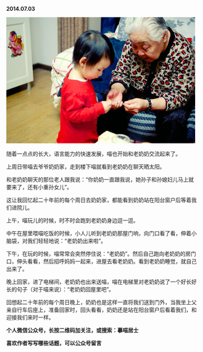 
          
            
**2014.07.03**



![](img/51001-f7b2c0d5b8c1050d.jpg)




随着一点点的长大，语言能力的快速发展，喵也开始和老奶奶交流起来了。

上周日带喵去爷爷奶奶家，走到楼下喵就看到老奶奶在聊天晒太阳。

和老奶奶聊天的那位老人跟我说：“你奶奶一直跟我说，她孙子和孙媳妇儿马上就要来了，还有小重孙女儿”。

这让我回忆起二十年前的每个周日去奶奶家，都能看到奶奶站在阳台窗户后等着我们进院儿。

上午，喵玩儿的时候，时不时会跑到老奶奶身边逗一逗。

中午在屋里喂喵吃饭的时候，小人儿听到老奶奶那屋门响，向门口看了看，伸着小脑袋，对我们轻轻地说：“老奶奶出来啦”。

下午，在玩的时候，喵常常会突然停住说：“老奶奶”。然后自己跑向老奶奶的房门口，伸头看看，然后招呼妈妈一起来，进屋去看老奶奶。看到老奶奶睡觉，就自己出来了。

晚上回家，进了电梯间，老奶奶也出来送喵，喵在电梯里对老奶奶说了一个好长好长的句子（对于喵来说）：“老奶奶回屋里吧”。

回想起二十年前的每个周日晚上，奶奶也是这样一直将我们送到门外，当我坐上父亲自行车后座上，准备回家时，回头看看，奶奶还是站在阳台窗户后看着我们，和迎接我们来时一样。


**个人微信公众号，长按二维码加关注，或搜索：摹喵居士**

**喜欢作者写写哪些话题，可以公众号留言**




          
        